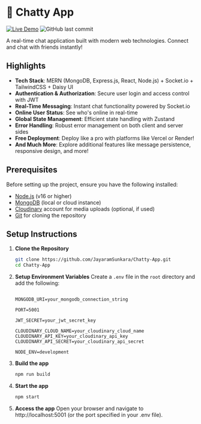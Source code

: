 # 💬 Chatty App

[![Live Demo](https://img.shields.io/badge/demo-live-brightgreen)](https://chatty-app-7590.onrender.com/)
![GitHub last commit](https://img.shields.io/github/last-commit/JayaramSunkara/Chatty-App)

A real-time chat application built with modern web technologies. Connect and chat with friends instantly!

## Highlights

- **Tech Stack**: MERN (MongoDB, Express.js, React, Node.js) + Socket.io + TailwindCSS + Daisy UI  
- **Authentication & Authorization**: Secure user login and access control with JWT  
- **Real-Time Messaging**: Instant chat functionality powered by Socket.io  
- **Online User Status**: See who's online in real-time  
- **Global State Management**: Efficient state handling with Zustand  
- **Error Handling**: Robust error management on both client and server sides  
- **Free Deployment**: Deploy like a pro with platforms like Vercel or Render!  
- **And Much More**: Explore additional features like message persistence, responsive design, and more!


## Prerequisites

Before setting up the project, ensure you have the following installed:
- [Node.js](https://nodejs.org/) (v16 or higher)
- [MongoDB](https://www.mongodb.com/) (local or cloud instance)
- [Cloudinary](https://cloudinary.com/) account for media uploads (optional, if used)
- [Git](https://git-scm.com/) for cloning the repository

## Setup Instructions

1. **Clone the Repository**
   ```bash
   git clone https://github.com/JayaramSunkara/Chatty-App.git
   cd Chatty-App
   ```
2. **Setup Environment Variables**
   Create a `.env` file in the `root` directory and add the following:
   ```env
   
   MONGODB_URI=your_mongodb_connection_string
   
   PORT=5001
   
   JWT_SECRET=your_jwt_secret_key
   
   CLOUDINARY_CLOUD_NAME=your_cloudinary_cloud_name
   CLOUDINARY_API_KEY=your_cloudinary_api_key
   CLOUDINARY_API_SECRET=your_cloudinary_api_secret
   
   NODE_ENV=development
   ```
3. **Build the app**
   ```bash
   npm run build
   ```
4. **Start the app**
   ```bash
   npm start
   ```
5. **Access the app** Open your browser and navigate to http://localhost:5001 (or the port specified in your .env file).

